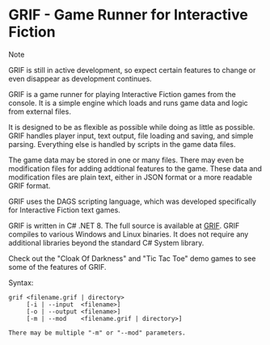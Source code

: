 # GRIF - Game Runner for Interactive Fiction

> [!NOTE]
> GRIF is still in active development, so expect certain features to change or even disappear as development continues.

GRIF is a game runner for playing Interactive Fiction games from the console. It is a simple engine which loads and runs game data and logic from external files.

It is designed to be as flexible as possible while doing as little as possible. GRIF handles player input, text output, file loading and saving, and simple parsing. Everything else is handled by scripts in the game data files.

The game data may be stored in one or many files. There may even be modification files for adding addtional features to the game. These data and modification files are plain text, either in JSON format or a more readable GRIF format.

GRIF uses the DAGS scripting language, which was developed specifically for Interactive Fiction text games.

GRIF is written in C# .NET 8. The full source is available at [GRIF](https://github.com/BakkerGames/GRIF). GRIF compiles to various Windows and Linux binaries. It does not require any additional libraries beyond the standard C# System library.

Check out the "Cloak Of Darkness" and "Tic Tac Toe" demo games to see some of the features of GRIF.

Syntax:

```
grif <filename.grif | directory>
     [-i | --input  <filename>]
     [-o | --output <filename>]
     [-m | --mod    <filename.grif | directory>]

There may be multiple "-m" or "--mod" parameters.
```